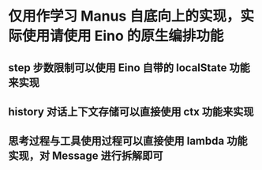 # 仅用作学习 Manus 自底向上的实现，实际使用请使用 Eino 的原生编排功能

## step 步数限制可以使用 Eino 自带的 localState 功能来实现

## history 对话上下文存储可以直接使用 ctx 功能来实现

## 思考过程与工具使用过程可以直接使用 lambda 功能实现，对 Message 进行拆解即可
